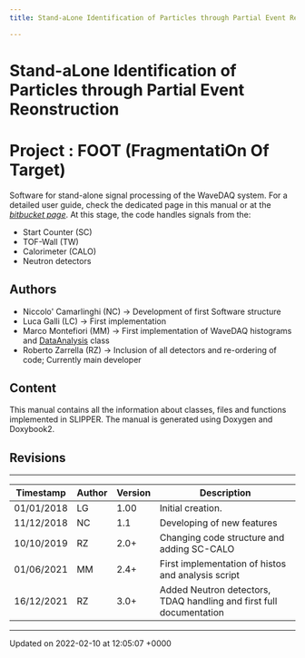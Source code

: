 ```yaml
---
title: Stand-aLone Identification of Particles through Partial Event Reonstruction

---
```


# Stand-aLone Identification of Particles through Partial Event Reonstruction




# Project     : FOOT (FragmentatiOn Of Target)

Software for stand-alone signal processing of the WaveDAQ system. For a detailed user guide, check the dedicated page in this manual or at the [_bitbucket page_](https://bitbucket.org/rzarrella/slipper/src/master/). At this stage, the code handles signals from the:

* Start Counter (SC)
* TOF-Wall (TW)
* Calorimeter (CALO)
* Neutron detectors

## Authors



* Niccolo' Camarlinghi (NC) -> Development of first Software structure
* Luca Galli (LC) -> First implementation
* Marco Montefiori (MM) -> First implementation of WaveDAQ histograms and [DataAnalysis](/Classes/classDataAnalysis.md) class
* Roberto Zarrella (RZ) -> Inclusion of all detectors and re-ordering of code; Currently main developer

## Content

This manual contains all the information about classes, files and functions implemented in SLIPPER. The manual is generated using Doxygen and Doxybook2.


## Revisions



------------------


| Timestamp    | Author    | Version    | Description     |
|  -------- | -------- | -------- | -------- |
| 01/01/2018    | LG    | 1.00    | Initial creation.     |
| 11/12/2018    | NC    | 1.1    | Developing of new features     |
| 10/10/2019    | RZ    | 2.0+    | Changing code structure and adding SC-CALO     |
| 01/06/2021    | MM    | 2.4+    | First implementation of histos and analysis script     |
| 16/12/2021    | RZ    | 3.0+    | Added Neutron detectors, TDAQ handling and first full documentation    |

-------------------------------

Updated on 2022-02-10 at 12:05:07 +0000
